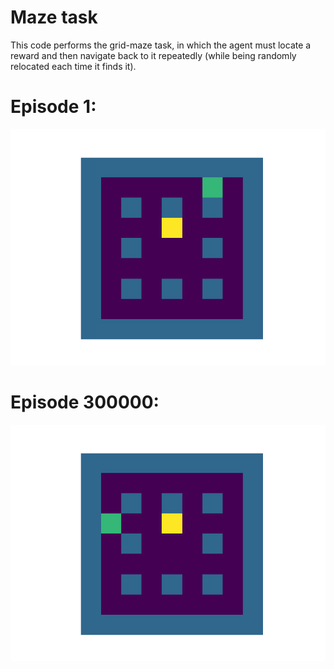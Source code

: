 # Maze task

This code performs the grid-maze task, in which the agent must locate a reward and then navigate back to it repeatedly (while being randomly relocated each time it finds it).

# Episode 1:

![Animation](AnimBad.gif "Agent at episode 1")

# Episode 300000:

![Animation](AnimGood.gif "Agent at episode 300000")


